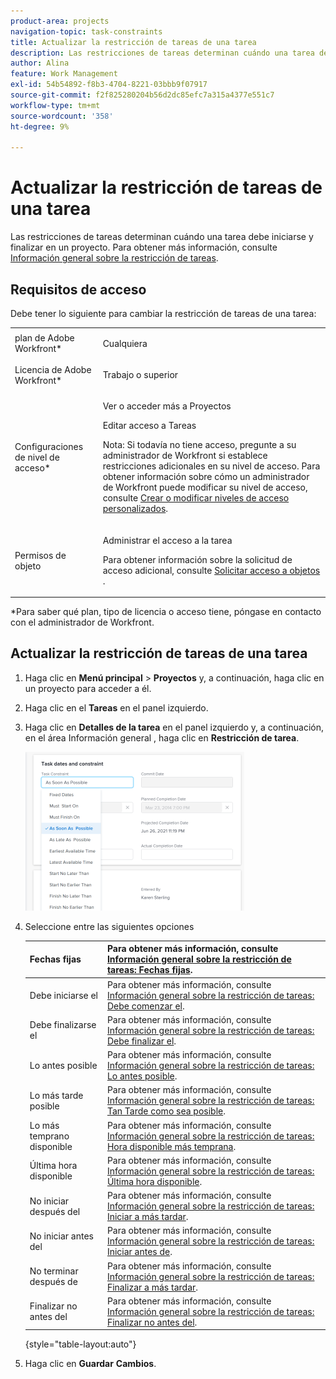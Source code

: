 ```yaml
---
product-area: projects
navigation-topic: task-constraints
title: Actualizar la restricción de tareas de una tarea
description: Las restricciones de tareas determinan cuándo una tarea debe iniciarse y finalizar en un proyecto. Para obtener más información, consulte Información general sobre la restricción de tareas.
author: Alina
feature: Work Management
exl-id: 54b54892-f8b3-4704-8221-03bbb9f07917
source-git-commit: f2f825280204b56d2dc85efc7a315a4377e551c7
workflow-type: tm+mt
source-wordcount: '358'
ht-degree: 9%

---
```


# Actualizar la restricción de tareas de una tarea

Las restricciones de tareas determinan cuándo una tarea debe iniciarse y finalizar en un proyecto. Para obtener más información, consulte [Información general sobre la restricción de tareas](../../../manage-work/tasks/task-constraints/task-constraint-overview.md).

## Requisitos de acceso

Debe tener lo siguiente para cambiar la restricción de tareas de una tarea:

<table style="table-layout:auto"> 
 <col> 
 <col> 
 <tbody> 
  <tr> 
   <td role="rowheader">plan de Adobe Workfront*</td> 
   <td> <p>Cualquiera </p> </td> 
  </tr> 
  <tr> 
   <td role="rowheader">Licencia de Adobe Workfront*</td> 
   <td> <p>Trabajo o superior</p> </td> 
  </tr> 
  <tr> 
   <td role="rowheader">Configuraciones de nivel de acceso*</td> 
   <td> <p>Ver o acceder más a Proyectos</p> <p>Editar acceso a Tareas</p> <p>Nota: Si todavía no tiene acceso, pregunte a su administrador de Workfront si establece restricciones adicionales en su nivel de acceso. Para obtener información sobre cómo un administrador de Workfront puede modificar su nivel de acceso, consulte <a href="../../../administration-and-setup/add-users/configure-and-grant-access/create-modify-access-levels.md" class="MCXref xref">Crear o modificar niveles de acceso personalizados</a>.</p> </td> 
  </tr> 
  <tr> 
   <td role="rowheader">Permisos de objeto</td> 
   <td> <p>Administrar el acceso a la tarea </p> <p>Para obtener información sobre la solicitud de acceso adicional, consulte <a href="../../../workfront-basics/grant-and-request-access-to-objects/request-access.md" class="MCXref xref">Solicitar acceso a objetos </a>.</p> </td> 
  </tr> 
 </tbody> 
</table>

&#42;Para saber qué plan, tipo de licencia o acceso tiene, póngase en contacto con el administrador de Workfront.

## Actualizar la restricción de tareas de una tarea

1. Haga clic en **Menú principal** > **Proyectos** y, a continuación, haga clic en un proyecto para acceder a él.
1. Haga clic en el **Tareas** en el panel izquierdo.
1. Haga clic en **Detalles de la tarea** en el panel izquierdo y, a continuación, en el área Información general , haga clic en **Restricción de tarea**.

   ![](assets/task-constraint-all-options-in-overview-350x254.png)

1. Seleccione entre las siguientes opciones

   | Fechas fijas | Para obtener más información, consulte [Información general sobre la restricción de tareas: Fechas fijas](../../../manage-work/tasks/task-constraints/fixed-dates.md). |
   |---|---|
   | Debe iniciarse el | Para obtener más información, consulte [Información general sobre la restricción de tareas: Debe comenzar el](../../../manage-work/tasks/task-constraints/must-start-on.md). |
   | Debe finalizarse el | Para obtener más información, consulte [Información general sobre la restricción de tareas: Debe finalizar el](../../../manage-work/tasks/task-constraints/must-finish-on.md). |
   | Lo antes posible | Para obtener más información, consulte [Información general sobre la restricción de tareas: Lo antes posible](../../../manage-work/tasks/task-constraints/as-soon-as-possible.md). |
   | Lo más tarde posible | Para obtener más información, consulte [Información general sobre la restricción de tareas: Tan Tarde como sea posible](../../../manage-work/tasks/task-constraints/as-late-as-possible.md). |
   | Lo más temprano disponible | Para obtener más información, consulte [Información general sobre la restricción de tareas: Hora disponible más temprana](../../../manage-work/tasks/task-constraints/earliest-available-time.md). |
   | Última hora disponible | Para obtener más información, consulte [Información general sobre la restricción de tareas: Última hora disponible](../../../manage-work/tasks/task-constraints/latest-available-time.md). |
   | No iniciar después del | Para obtener más información, consulte [Información general sobre la restricción de tareas: Iniciar a más tardar](../../../manage-work/tasks/task-constraints/start-no-later-than.md). |
   | No iniciar antes del | Para obtener más información, consulte [Información general sobre la restricción de tareas: Iniciar antes de](../../../manage-work/tasks/task-constraints/start-no-earlier-than.md). |
   | No terminar después de | Para obtener más información, consulte [Información general sobre la restricción de tareas: Finalizar a más tardar](../../../manage-work/tasks/task-constraints/finish-no-later-than.md). |
   | Finalizar no antes del | Para obtener más información, consulte [Información general sobre la restricción de tareas: Finalizar no antes del](../../../manage-work/tasks/task-constraints/finish-no-earlier-than.md). |

   {style=&quot;table-layout:auto&quot;}

1. Haga clic en **Guardar** **Cambios**.

 
